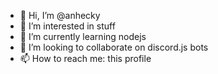 - 👋 Hi, I’m @anhecky
- 👀 I’m interested in stuff
- 🌱 I’m currently learning nodejs
- 💞️ I’m looking to collaborate on discord.js bots
- 📫 How to reach me: this profile

<!---
anhecky/anhecky is a ✨ special ✨ repository because its `README.md` (this file) appears on your GitHub profile.
You can click the Preview link to take a look at your changes.
--->
